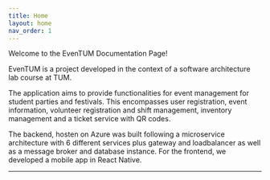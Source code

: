 ```yaml
---
title: Home
layout: home
nav_order: 1
---
```

Welcome to the EvenTUM Documentation Page!

EvenTUM is a project developed in the context of a software architecture lab course at TUM.

The application aims to provide functionalities for event management for student parties and festivals. This encompasses user registration, event information, volunteer registration and shift management, inventory management and a ticket service with QR codes.

The backend, hosten on Azure was built following a microservice architecture with 6 different services plus gateway and loadbalancer as well as a message broker and database instance. For the frontend, we developed a mobile app in React Native.

----
